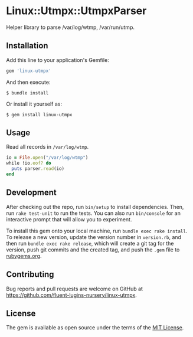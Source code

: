 # Linux::Utmpx::UtmpxParser

Helper library to parse /var/log/wtmp, /var/run/utmp.

## Installation

Add this line to your application's Gemfile:

```ruby
gem 'linux-utmpx'
```

And then execute:

    $ bundle install

Or install it yourself as:

    $ gem install linux-utmpx

## Usage

Read all records in `/var/log/wtmp`.

```ruby
io = File.open("/var/log/wtmp")
while !io.eof? do
  puts parser.read(io)
end
```


## Development

After checking out the repo, run `bin/setup` to install dependencies. Then, run `rake test-unit` to run the tests. You can also run `bin/console` for an interactive prompt that will allow you to experiment.

To install this gem onto your local machine, run `bundle exec rake install`. To release a new version, update the version number in `version.rb`, and then run `bundle exec rake release`, which will create a git tag for the version, push git commits and the created tag, and push the `.gem` file to [rubygems.org](https://rubygems.org).

## Contributing

Bug reports and pull requests are welcome on GitHub at https://github.com/fluent-lugins-nursery/linux-utmpx.

## License

The gem is available as open source under the terms of the [MIT License](https://opensource.org/licenses/MIT).
